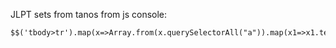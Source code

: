JLPT sets from tanos from js console:

```
$$('tbody>tr').map(x=>Array.from(x.querySelectorAll("a")).map(x1=>x1.textContent).join(",")).join("\n")
```